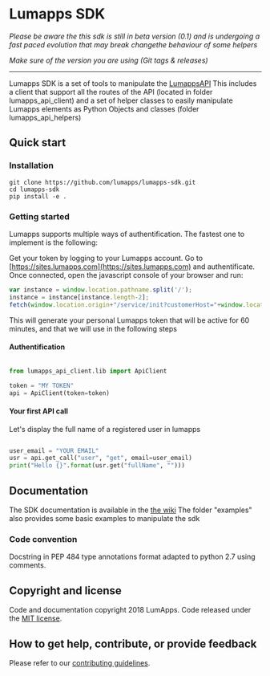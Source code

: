 # **Lumapps SDK**

*Please be aware the this sdk is still in beta version (0.1) and is undergoing a fast paced evolution that may break changethe behaviour of some helpers*

*Make sure of the version you are using (Git tags & releases)*

----

Lumapps SDK is a set of tools to manipulate the [LumappsAPI](http://api.lumapps.com)
This includes a client that support all the routes of the API (located in folder lumapps_api_client)
and a set of helper classes to easily manipulate Lumapps elements as Python Objects and classes (folder lumapps_api_helpers)


## Quick start

<!---2 quick start options are available:
 [Download the latest release](../../release). -->

### Installation

```
git clone https://github.com/lumapps/lumapps-sdk.git
cd lumapps-sdk
pip install -e .
```

### Getting started

Lumapps supports multiple ways of authentification.
The fastest one to implement is the following:

Get your token by logging to your Lumapps account.
Go to [https://sites.lumapps.com](https://sites.lumapps.com) and authentificate.
Once connected, open the javascript console of your browser and run:

```javascript
var instance = window.location.pathname.split('/');
instance = instance[instance.length-2];
fetch(window.location.origin+"/service/init?customerHost="+window.location.host+"&instanceSlug="+instance+"&slug=").then(data=>{return data.json()}).then(res => {console.log(res.token)})
```

This will generate your personal Lumapps token that will be active for 60 minutes, and that we will use in the following steps

#### Authentification

```python

from lumapps_api_client.lib import ApiClient

token = "MY TOKEN"
api = ApiClient(token=token)

```

#### Your first API call

Let's display the full name of a registered user in lumapps

```python

user_email = "YOUR EMAIL"
usr = api.get_call("user", "get", email=user_email)
print("Hello {}".format(usr.get("fullName", "")))

```


## Documentation

The SDK documentation is available in the [the wiki](../../wiki)
The folder "examples" also provides some basic examples to manipulate the sdk

<!-- ### Running documentation locally

You can build and compile the source documentation using Sphinx. This documents the methods of the SDK
First install the dev dependencies (reqirements_dev.txt) and run

```python

sphinx-build -b html documentation/source documentation/build

```
-->

### Code convention

Docstring in PEP 484 type annotations format adapted to python 2.7 using comments.


## Copyright and license

Code and documentation copyright 2018 LumApps. Code released under the [MIT license](LICENSE.md).


## How to get help, contribute, or provide feedback

Please refer to our [contributing guidelines](CONTRIBUTING.md).
